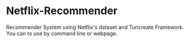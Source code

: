 # Netflix-Recommender
Recommender System using Netflix's dataset and Turicreate Framework.
You can to use by command line or webpage.
